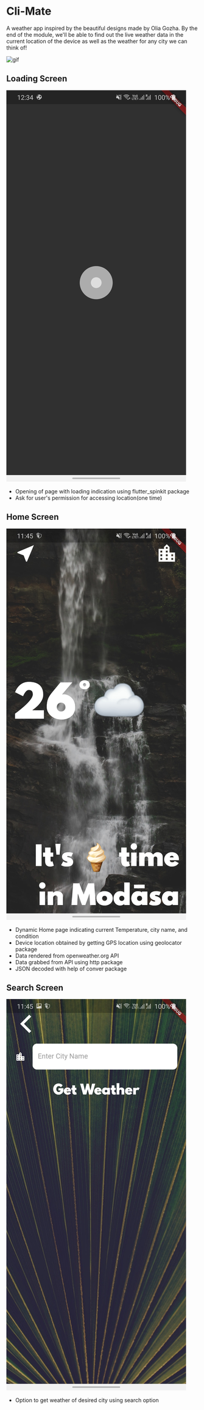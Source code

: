 # Cli-Mate
A weather app inspired by the beautiful designs made by Olia Gozha. By the end of the module, we'll be able to find out the live weather data in the current location of the device as well as the weather for any city we can think of!

![gif](./images/clima-demo.gif)

## Loading Screen
![loading screen](./images/loading.jpg)
* Opening of page with loading indication using flutter_spinkit package
* Ask for user's permission for accessing location(one time)

## Home Screen
![home screen](./images/bg.jpg)
* Dynamic Home page indicating current Temperature, city name, and condition
* Device location obtained by getting GPS location using geolocator package
* Data rendered from openweather.org API
* Data grabbed from API using http package
* JSON decoded with help of conver package

## Search Screen
![serach screen](./images/search.jpg)
* Option to get weather of desired city using search option
